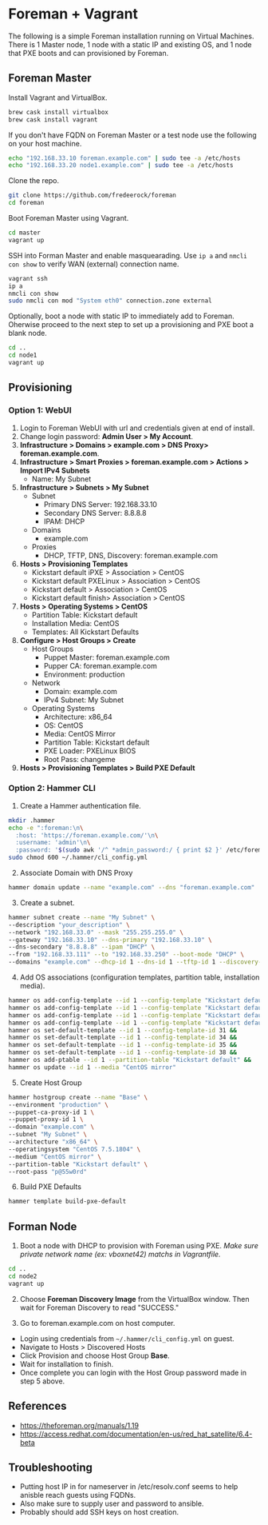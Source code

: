 # Foreman + Vagrant
The following is a simple Foreman installation running on Virtual Machines. There is 1 Master node, 1 node with a static IP and existing OS, and 1 node that PXE boots and can provisioned by Foreman.

## Foreman Master
Install Vagrant and VirtualBox.

```bash
brew cask install virtualbox
brew cask install vagrant
```

If you don't have FQDN on Foreman Master or a test node use the following on your host machine.

```bash
echo "192.168.33.10 foreman.example.com" | sudo tee -a /etc/hosts
echo "192.168.33.20 node1.example.com" | sudo tee -a /etc/hosts
```

Clone the repo.

```bash
git clone https://github.com/fredeerock/foreman
cd foreman
```

Boot Foreman Master using Vagrant.
```bash
cd master
vagrant up
```

SSH into Forman Master and enable masquearading. Use `ip a` and `nmcli con show` to verify WAN (external) connection name.

```bash
vagrant ssh
ip a
nmcli con show
sudo nmcli con mod "System eth0" connection.zone external
```

Optionally, boot a node with static IP to immediately add to Foreman. Oherwise proceed to the next step to set up a provisioning and PXE boot a blank node. 
```bash
cd ..
cd node1
vagrant up
```

## Provisioning

### Option 1: WebUI

1. Login to Foreman WebUI with url and credentials given at end of install.
2. Change login password: **Admin User > My Account**.
3. **Infrastructure > Domains > example.com > DNS Proxy> foreman.example.com**.
4. **Infrastructure > Smart Proxies > foreman.example.com > Actions > Import IPv4 Subnets**
    - Name: My Subnet
5. **Infrastructure > Subnets > My Subnet**
    - Subnet
      - Primary DNS Server: 192.168.33.10
      - Secondary DNS Server: 8.8.8.8
      - IPAM: DHCP
    - Domains
      - example.com
    - Proxies
      - DHCP, TFTP, DNS, Discovery: foreman.example.com
6. **Hosts > Provisioning Templates** 
    - Kickstart default iPXE > Association > CentOS
    - Kickstart default PXELinux > Association > CentOS
    - Kickstart default > Association > CentOS
    - Kickstart default finish> Association > CentOS
7. **Hosts > Operating Systems > CentOS** 
    - Partition Table: Kickstart default
    - Installation Media: CentOS
    - Templates: All Kickstart Defaults
8. **Configure > Host Groups > Create**
    - Host Groups
      - Puppet Master: foreman.example.com
      - Pupper CA: foreman.example.com
      - Environment: production
    - Network
      - Domain: example.com
      - IPv4 Subnet: My Subnet
    - Operating Systems
      - Architecture: x86_64
      - OS: CentOS
      - Media: CentOS Mirror
      - Partition Table: Kickstart default
      - PXE Loader: PXELinux BIOS
      - Root Pass: changeme
9. **Hosts > Provisioning Templates > Build PXE Default**

### Option 2: Hammer CLI

1. Create a Hammer authentication file.

```bash
mkdir .hammer
echo -e ":foreman:\n\
  :host: 'https://foreman.example.com/'\n\
  :username: 'admin'\n\
  :password: '$(sudo awk '/^ *admin_password:/ { print $2 }' /etc/foreman-installer/scenarios.d/foreman-answers.yaml)'" > ~/.hammer/cli_config.yml &&
sudo chmod 600 ~/.hammer/cli_config.yml
```

2. Associate Domain with DNS Proxy

```bash
hammer domain update --name "example.com" --dns "foreman.example.com"
```

3. Create a subnet.

```bash
hammer subnet create --name "My Subnet" \
--description "your_description" \
--network "192.168.33.0" --mask "255.255.255.0" \
--gateway "192.168.33.10" --dns-primary "192.168.33.10" \
--dns-secondary "8.8.8.8" --ipam "DHCP" \
--from "192.168.33.111" --to "192.168.33.250" --boot-mode "DHCP" \
--domains "example.com" --dhcp-id 1 --dns-id 1 --tftp-id 1 --discovery-id 1
```

4. Add OS associations (configuration templates, partition table, installation media).

```bash
hammer os add-config-template --id 1 --config-template "Kickstart default" &&
hammer os add-config-template --id 1 --config-template "Kickstart default finish" &&
hammer os add-config-template --id 1 --config-template "Kickstart default PXELinux" &&
hammer os add-config-template --id 1 --config-template "Kickstart default iPXE" &&
hammer os set-default-template --id 1 --config-template-id 31 &&
hammer os set-default-template --id 1 --config-template-id 34 &&
hammer os set-default-template --id 1 --config-template-id 35 &&
hammer os set-default-template --id 1 --config-template-id 38 &&
hammer os add-ptable --id 1 --partition-table "Kickstart default" &&
hammer os update --id 1 --media "CentOS mirror"
```

5. Create Host Group

```bash
hammer hostgroup create --name "Base" \
--environment "production" \
--puppet-ca-proxy-id 1 \
--puppet-proxy-id 1 \
--domain "example.com" \
--subnet "My Subnet" \
--architecture "x86_64" \
--operatingsystem "CentOS 7.5.1804" \
--medium "CentOS mirror" \
--partition-table "Kickstart default" \
--root-pass "p@55w0rd"
```

6. Build PXE Defaults

```bash
hammer template build-pxe-default
```

## Forman Node

1. Boot a node with DHCP to provision with Foreman using PXE. *Make sure private network name (ex: vboxnet42) matchs in Vagrantfile.* 

```bash
cd ..
cd node2
vagrant up
```
2. Choose **Foreman Discovery Image** from the VirtualBox window. Then wait for Foreman Discovery to read "SUCCESS." 

3. Go to foreman.example.com on host computer. 
- Login using credentials from `~/.hammer/cli_config.yml` on guest. 
- Navigate to Hosts > Discovered Hosts
- Click Provision and choose Host Group **Base**.
- Wait for installation to finish.
- Once complete you can login with the Host Group password made in step 5 above.

## References
- https://theforeman.org/manuals/1.19
- https://access.redhat.com/documentation/en-us/red_hat_satellite/6.4-beta 

## Troubleshooting

* Putting host IP in for nameserver in /etc/resolv.conf seems to help anisble reach guests using FQDNs.
* Also make sure to supply user and password to ansible.
* Probably should add SSH keys on host creation.